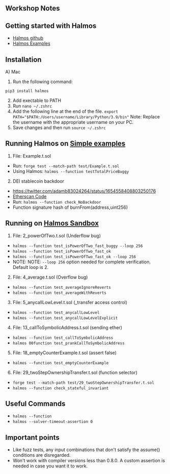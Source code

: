 ## Workshop Notes

## Getting started with Halmos
- [Halmos github](https://github.com/a16z/halmos/tree/main)
- [Halmos Examples](https://github.com/a16z/halmos/blob/main/examples/README.md)

## Installation
A) Mac
1. Run the following command:
```
pip3 install halmos
```
2. Add exectable to PATH
3. Run `nano ~/.zshrc`
4. Add the following line at the end of the file.
`export PATH="$PATH:/Users/username/Library/Python/3.9/bin"`
Note: Replace the username with the appropriate username on your PC.
5. Save changes and then run `source ~/.zshrc`


## Running Halmos on [Simple examples](https://github.com/a16z/halmos/tree/main/examples/simple)
1) File: Example.t.sol 
- Run: `forge test --match-path test/Example.t.sol`
- Using Halmos: `halmos --function testTotalPriceBuggy`
2) DEI stablecoin backdoor
- https://twitter.com/adamb83024264/status/1654558408803250176
- [Etherscan Code](https://etherscan.deth.net/address/0x63c28e2ff796e1480eb9ac8c3c55dcb9ae7b3df6#code)
- Run: `halmos --function check_NoBackdoor`
- Function signature hash of burnFrom(address,uint256)


## Running on [Halmos Sandbox](https://github.com/karmacoma-eth/halmos-sandbox)
1) File: 2_powerOfTwo.t.sol (Underflow bug)
- `halmos --function test_isPowerOfTwo_fast_buggy --loop 256`
- `halmos --function test_isPowerOfTwo_fast_ok`
- `halmos --function test_isPowerOfTwo_fast_ok --loop 256`
- NOTE:  NOTE: `--loop 256` option needed for complete verification. Default loop is 2.
2) File: 4_average.t.sol (Overflow bug)
- `halmos --function test_averageIgnoreReverts`
- `halmos --function test_averageWithReverts`
3) File: 5_anycallLowLevel.t.sol (_transfer access control)
- `halmos --function test_anycallLowLevel`
- `halmos --function test_anycallLowLevelExplicit`
4) File: 13_callToSymbolicAddress.t.sol (sending ether)
- `halmos --function test_callToSymbolicAddress`
- `halmos 00function test_prankCallToSymbolicAddress`
5) File: 18_emptyCounterExample.t.sol (assert false)
- `halmos --function test_emptyCounterExample`
6) File: 29_twoStepOwnershipTransfer.t.sol (function selector)
- `forge test --match-path test/29_twoStepOwnershipTransfer.t.sol`
- `halmos --function check_stateful_invariant`

## Useful Commands
- `halmos --function`
- `halmos --solver-timeout-assertion 0`

## Important points
- Like fuzz tests, any input combinations that don't satisfy the assume() conditions are disregarded. 
- Won't work with compiler versions less than 0.8.0. A custom assertion is needed in case you want it to work.




